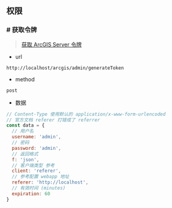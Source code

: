 ## 权限
### # 获取令牌
> [获取 ArcGIS Server 令牌](https://enterprise.arcgis.com/zh-cn/server/latest/administer/windows/acquiring-arcgis-tokens.htm)
- url
```
http://localhost/arcgis/admin/generateToken
```
- method
```
post
```
- 数据
```js
// Content-Type 使用默认的 application/x-www-form-urlencoded
// 官方文档 referer 打错成了 referrer
const data = {
  // 用户名
  username: 'admin',
  // 密码
  password: 'admin',  
  // 返回格式
  f: 'json',
  // 客户端类型 参考
  client: 'referer',
  // 参考配置 webapp 地址
  referer: 'http://localhost',
  // 有效时间 (minutes)
  expiration: 60
}
```
